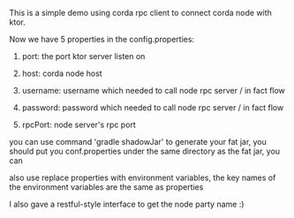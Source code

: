 This is a simple demo using corda rpc client to connect corda node with ktor.

Now we have 5 properties in the config.properties:

1. port: the port ktor server listen on

2. host: corda node host

3. username: username which needed to call node rpc server / in fact flow

4. password: password which needed to call node rpc server / in fact flow

5. rpcPort: node server's rpc port

you can use command 'gradle shadowJar' to generate your fat jar, you should put you conf.properties under the same directory as the fat jar, you can 

also use replace properties with environment variables, the key names of the environment variables are the same as properties

I also gave a restful-style interface to get the node party name :)